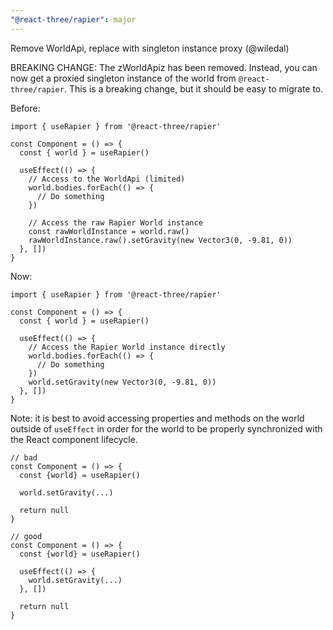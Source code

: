 ```yaml
---
"@react-three/rapier": major
---
```


Remove WorldApi, replace with singleton instance proxy (@wiledal)

BREAKING CHANGE: The zWorldApiz has been removed. Instead, you can now get a proxied singleton instance of the world from `@react-three/rapier`. This is a breaking change, but it should be easy to migrate to.

Before:
```tsx
import { useRapier } from '@react-three/rapier'

const Component = () => {
  const { world } = useRapier()

  useEffect(() => {
    // Access to the WorldApi (limited)
    world.bodies.forEach(() => {
      // Do something
    })

    // Access the raw Rapier World instance
    const rawWorldInstance = world.raw()
    rawWorldInstance.raw().setGravity(new Vector3(0, -9.81, 0))
  }, [])
}
```

Now:
```tsx
import { useRapier } from '@react-three/rapier'

const Component = () => {
  const { world } = useRapier()

  useEffect(() => {
    // Access the Rapier World instance directly
    world.bodies.forEach(() => {
      // Do something
    })
    world.setGravity(new Vector3(0, -9.81, 0))
  }, [])
}
```

Note: it is best to avoid accessing properties and methods on the world outside of `useEffect` in order for the world to be properly synchronized with the React component lifecycle.
```tsx
// bad
const Component = () => {
  const {world} = useRapier()

  world.setGravity(...)

  return null
} 

// good
const Component = () => {
  const {world} = useRapier()

  useEffect(() => {
    world.setGravity(...)
  }, [])

  return null
} 
```